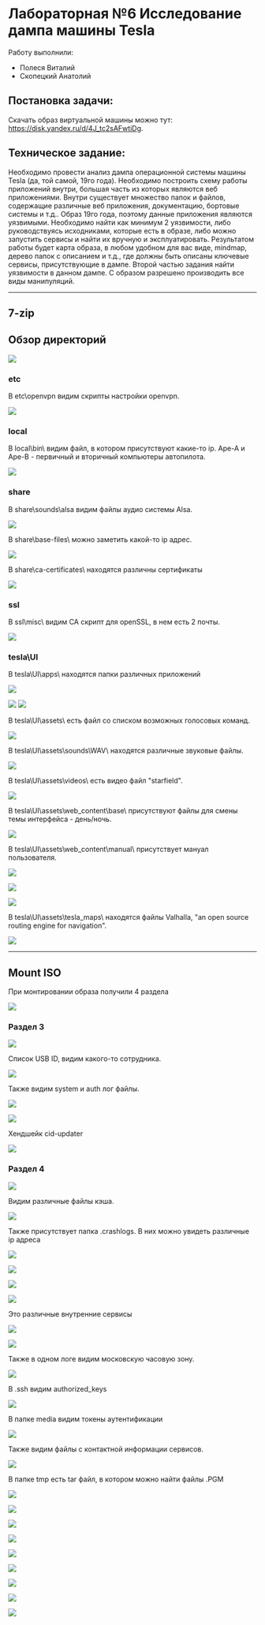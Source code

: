 # Лабораторная №6 Исследование дампа машины Tesla

Работу выполнили: 
- Полеся Виталий
- Скопецкий Анатолий
## Постановка задачи:
Скачать образ виртуальной машины можно тут: https://disk.yandex.ru/d/4J_tc2sAFwtiDg.

## Техническое задание:
Необходимо провести анализ дампа операционной системы машины Tesla (да, той самой, 19го
года). Необходимо построить схему работы приложений внутри, большая часть из которых
являются веб приложениями. Внутри существует множество папок и файлов, содержащие
различные веб приложения, документацию, бортовые системы и т.д.. Образ 19го года, поэтому
данные приложения являются уязвимыми. Необходимо найти как минимум 2 уязвимости, либо
руководствуясь исходниками, которые есть в образе, либо можно запустить сервисы и найти их
вручную и эксплуатировать. Результатом работы будет карта образа, в любом удобном для вас
виде, mindmap, дерево папок с описанием и т.д., где должны быть описаны ключевые сервисы,
присутствующие в дампе. Второй частью задания найти уязвимости в данном дампе. С образом
разрешено производить все виды манипуляций.

---

## 7-zip

## Обзор директорий

![](imgs/main_directory.png)

### etc

В etc\openvpn видим скрипты настройки openvpn.

![](imgs/openvpn_1.png)

### local

В local\bin\ видим файл, в котором присутствуют какие-то ip. Ape-A и Ape-B - первичный и вторичный компьютеры автопилота.

![](imgs/ape_ip.png)

### share

В share\sounds\alsa видим файлы аудио системы Alsa.

![](imgs/share_sounds.png)

В share\base-files\ можно заметить какой-то ip адрес.

![](imgs/share_networks.png)

В share\ca-certificates\ находятся различны сертификаты

![](imgs/share_certificatess.png)

### ssl

В ssl\misc\ видим CA скрипт для openSSL, в нем есть 2 почты.

![](imgs/ssl_ca.png)

### tesla\UI

В tesla\UI\apps\ находятся папки различных приложений

![](imgs/tesla_apps.png)

![](imgs/app_audiotest.png)
![](imgs/app_browser.png)

В tesla\UI\assets\ есть файл со списком возможных голосовых команд.

![](imgs/tesla_voice_commands.png)

В tesla\UI\assets\sounds\WAV\ находятся различные звуковые файлы.

![](imgs/tesla_sounds.png)

В tesla\UI\assets\videos\ есть видео файл "starfield".

![](imgs/starfield.png)

В tesla\UI\assets\web_content\base\ присутствуют файлы для смены темы интерфейса - день/ночь.

![](imgs/tesla_day_nignt.png)

В tesla\UI\assets\web_content\manual\ присутствует мануал пользователя.

![](imgs/tesla_manuals.png)

![](imgs/tesla_manual_index.png)

![](imgs/tesla_manual_img.png)

В tesla\UI\assets\tesla_maps\ находятся файлы Valhalla, "an open source routing engine for navigation".

![](imgs/tesla_valhalla.png)

---

## Mount ISO

При монтировании образа получили 4 раздела

![](imgs/Mounted/disks.png)

### Раздел 3

![](imgs/Mounted/d3_main.png)

Список USB ID, видим какого-то сотрудника.

![](imgs/Mounted/d3_usb.png)

Также видим system и auth лог файлы.

![](imgs/Mounted/d3_auth.png)

![](imgs/Mounted/d3_syslog.png)

Хендшейк cid-updater

![](imgs/Mounted/d3_spool_handshake.png)

### Раздел 4

![](imgs/Mounted/d4_main.png)

Видим различные файлы кэша.

![](imgs/Mounted/d4_browser_cache.png)

Также присутствует папка .crashlogs. В них можно увидеть различные ip адреса

![](imgs/Mounted/d4_crashlogs.png)

![](imgs/Mounted/d4_crashlogs_ip.png)

![](imgs/Mounted/d4_crashlogs_ip2.png)

![](imgs/Mounted/d4_crashlogs_ip3.png)

Это различные внутренние сервисы

![](imgs/Mounted/d4_crashlogs_ip_app1.png)

![](imgs/Mounted/d4_crashlogs_ip_app2.png)

Также в одном логе видим московскую часовую зону.

![](imgs/Mounted/d4_crashlogs_timezone.png)

В .ssh видим authorized_keys

![](imgs/Mounted/d4_authorized_keys.png)

В папке media видим токены аутентификации

![](imgs/Mounted/d4_media.png)

Также видим файлы с контактной информации сервисов.

![](imgs/Mounted/d4_service.png)

В папке tmp есть tar файл, в котором можно найти файлы .PGM

![](imgs/Mounted/d4_img1.png)

![](imgs/Mounted/d4_img2.png)

![](imgs/Mounted/d4_img3.png)

![](imgs/Mounted/d4_img4.png)

![](imgs/Mounted/d4_img5.png)

![](imgs/Mounted/d4_img6.png)

![](imgs/Mounted/d4_img7.png)

![](imgs/Mounted/d4_img8.png)

![](imgs/Mounted/d4_img9.png)

